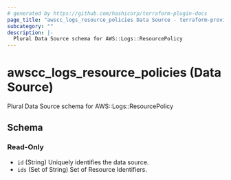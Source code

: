 ```yaml
---
# generated by https://github.com/hashicorp/terraform-plugin-docs
page_title: "awscc_logs_resource_policies Data Source - terraform-provider-awscc"
subcategory: ""
description: |-
  Plural Data Source schema for AWS::Logs::ResourcePolicy
---
```


# awscc_logs_resource_policies (Data Source)

Plural Data Source schema for AWS::Logs::ResourcePolicy



<!-- schema generated by tfplugindocs -->
## Schema

### Read-Only

- `id` (String) Uniquely identifies the data source.
- `ids` (Set of String) Set of Resource Identifiers.


